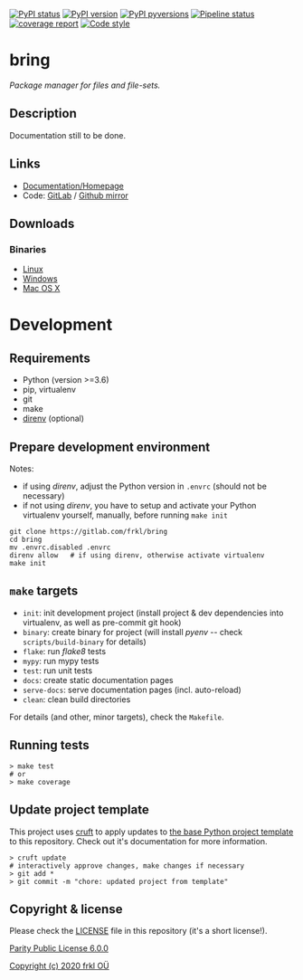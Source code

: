[![PyPI status](https://img.shields.io/pypi/status/bring.svg)](https://pypi.python.org/pypi/bring/)
[![PyPI version](https://img.shields.io/pypi/v/bring.svg)](https://pypi.python.org/pypi/bring/)
[![PyPI pyversions](https://img.shields.io/pypi/pyversions/bring.svg)](https://pypi.python.org/pypi/bring/)
[![Pipeline status](https://gitlab.com/frkl/bring/badges/develop/pipeline.svg)](https://gitlab.com/frkl/bring/pipelines)
[![coverage report](https://gitlab.com/frkl/bring/badges/develop/coverage.svg)](https://gitlab.com/frkl/bring/-/commits/develop)
[![Code style](https://img.shields.io/badge/code%20style-black-000000.svg)](https://github.com/ambv/black)

# bring

*Package manager for files and file-sets.*


## Description

Documentation still to be done.


## Links

 - [Documentation/Homepage](https://bring.frkl.io)
 - Code: [GitLab](https://gitlab.com/frkl/bring) / [Github mirror](https://github.com/frkl-io/bring)

## Downloads

### Binaries

  - [Linux](https://s3-eu-west-1.amazonaws.com/dev.dl.frkl.io/linux-gnu/bring)
  - [Windows](https://s3-eu-west-1.amazonaws.com/dev.dl.frkl.io/windows/bring.exe)
  - [Mac OS X](https://s3-eu-west-1.amazonaws.com/dev.dl.frkl.io/darwin/bring)


# Development

## Requirements

- Python (version >=3.6)
- pip, virtualenv
- git
- make
- [direnv](https://direnv.net/) (optional)


## Prepare development environment

Notes:

- if using *direnv*, adjust the Python version in ``.envrc`` (should not be necessary)
- if not using *direnv*, you have to setup and activate your Python virtualenv yourself, manually, before running ``make init``

``` console
git clone https://gitlab.com/frkl/bring
cd bring
mv .envrc.disabled .envrc
direnv allow   # if using direnv, otherwise activate virtualenv
make init
```


## ``make`` targets

- ``init``: init development project (install project & dev dependencies into virtualenv, as well as pre-commit git hook)
- ``binary``: create binary for project (will install *pyenv* -- check ``scripts/build-binary`` for details)
- ``flake``: run *flake8* tests
- ``mypy``: run mypy tests
- ``test``: run unit tests
- ``docs``: create static documentation pages
- ``serve-docs``: serve documentation pages (incl. auto-reload)
- ``clean``: clean build directories

For details (and other, minor targets), check the ``Makefile``.


## Running tests

``` console
> make test
# or
> make coverage
```


## Update project template

This project uses [cruft](https://github.com/timothycrosley/cruft) to apply updates to [the base Python project template](https://gitlab.com/frkl/template-python-project) to this repository. Check out it's documentation for more information.

``` console
> cruft update
# interactively approve changes, make changes if necessary
> git add *
> git commit -m "chore: updated project from template"
```


## Copyright & license

Please check the [LICENSE](/LICENSE) file in this repository (it's a short license!).

[Parity Public License 6.0.0](https://licensezero.com/licenses/parity)

[Copyright (c) 2020 frkl OÜ](https://frkl.io)
